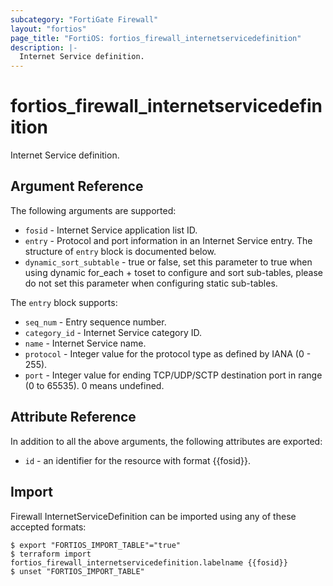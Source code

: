 ```yaml
---
subcategory: "FortiGate Firewall"
layout: "fortios"
page_title: "FortiOS: fortios_firewall_internetservicedefinition"
description: |-
  Internet Service definition.
---
```


# fortios_firewall_internetservicedefinition
Internet Service definition.

## Argument Reference


The following arguments are supported:

* `fosid` - Internet Service application list ID.
* `entry` - Protocol and port information in an Internet Service entry. The structure of `entry` block is documented below.
* `dynamic_sort_subtable` - true or false, set this parameter to true when using dynamic for_each + toset to configure and sort sub-tables, please do not set this parameter when configuring static sub-tables.

The `entry` block supports:

* `seq_num` - Entry sequence number.
* `category_id` - Internet Service category ID.
* `name` - Internet Service name.
* `protocol` - Integer value for the protocol type as defined by IANA (0 - 255).
* `port` - Integer value for ending TCP/UDP/SCTP destination port in range (0 to 65535). 0 means undefined.


## Attribute Reference

In addition to all the above arguments, the following attributes are exported:
* `id` - an identifier for the resource with format {{fosid}}.

## Import

Firewall InternetServiceDefinition can be imported using any of these accepted formats:
```
$ export "FORTIOS_IMPORT_TABLE"="true"
$ terraform import fortios_firewall_internetservicedefinition.labelname {{fosid}}
$ unset "FORTIOS_IMPORT_TABLE"
```

